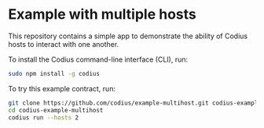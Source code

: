 # Example with multiple hosts

This repository contains a simple app to demonstrate the ability of Codius hosts to interact with one another.

To install the Codius command-line interface (CLI), run:

``` sh
sudo npm install -g codius
```

To try this example contract, run:

``` sh
git clone https://github.com/codius/example-multihost.git codius-example-multihost
cd codius-example-multihost
codius run --hosts 2
```
